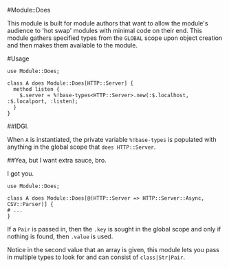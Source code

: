 #Module::Does

This module is built for module authors that want to allow the module's audience to 'hot swap' modules with minimal code on their end.  This module gathers specified types from the `GLOBAL` scope upon object creation and then makes them available to the module.

#Usage

```perl6
use Module::Does;

class A does Module::Does[HTTP::Server] {
  method listen {
    $.server = %!base-types<HTTP::Server>.new(:$.localhost, :$.localport, :listen);
  }
}
```

##IDGI.

When `A` is instantiated, the private variable `%!base-types` is populated with anything in the global scope that `does HTTP::Server`.  

##Yea, but I want extra sauce, bro.

I got you.

```perl6
use Module::Does;

class A does Module::Does[@(HTTP::Server => HTTP::Server::Async, CSV::Parser)] {
# ...
}
```

If a `Pair` is passed in, then the `.key` is sought in the global scope and only if nothing is found, then `.value` is used.

Notice in the second value that an array is given, this module lets you pass in multiple types to look for and can consist of `class|Str|Pair`.


